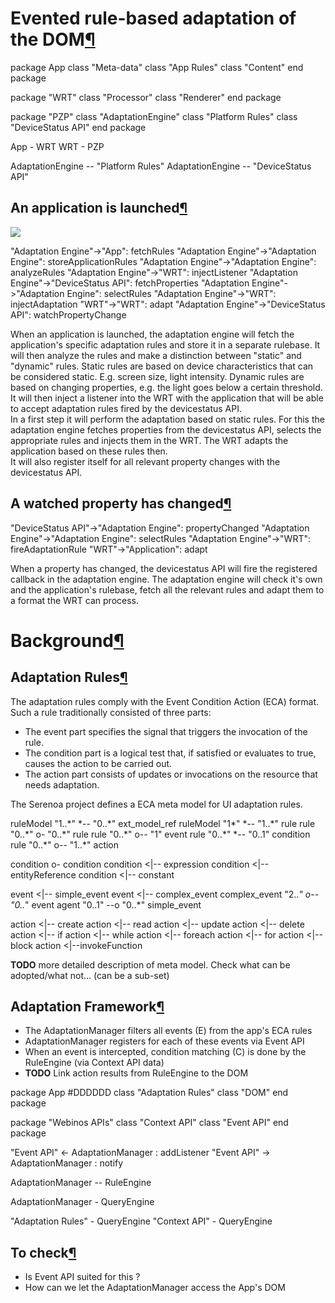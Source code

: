 Evented rule-based adaptation of the DOM[¶](#Evented-rule-based-adaptation-of-the-DOM)
======================================================================================

<div class="uml">package App
  class "Meta-data"
  class "App Rules"
  class "Content"
end package

package "WRT" 
  class "Processor"
  class "Renderer"
end package

package "PZP" 
  class "AdaptationEngine"
  class "Platform Rules"
  class "DeviceStatus API"
end package

App - WRT
WRT - PZP

AdaptationEngine -- "Platform Rules"
AdaptationEngine -- "DeviceStatus API"</div>

An application is launched[¶](#An-application-is-launched)
----------------------------------------------------------

![](app-start-adaptation.png)

<div class="uml">"Adaptation Engine"->"App": fetchRules
"Adaptation Engine"->"Adaptation Engine": storeApplicationRules
"Adaptation Engine"->"Adaptation Engine": analyzeRules
"Adaptation Engine"->"WRT": injectListener
"Adaptation Engine"->"DeviceStatus API": fetchProperties
"Adaptation Engine"->"Adaptation Engine": selectRules
"Adaptation Engine"->"WRT": injectAdaptation
"WRT"->"WRT": adapt
"Adaptation Engine"->"DeviceStatus API": watchPropertyChange</div>

When an application is launched, the adaptation engine will fetch the
application's specific adaptation rules and store it in a separate
rulebase. It will then analyze the rules and make a distinction between
"static" and "dynamic" rules. Static rules are based on device
characteristics that can be considered static. E.g. screen size, light
intensity. Dynamic rules are based on changing properties, e.g. the
light goes below a certain threshold.\
It will then inject a listener into the WRT with the application that
will be able to accept adaptation rules fired by the devicestatus API.\
In a first step it will perform the adaptation based on static rules.
For this the adaptation engine fetches properties from the devicestatus
API, selects the appropriate rules and injects them in the WRT. The WRT
adapts the application based on these rules then.\
It will also register itself for all relevant property changes with the
devicestatus API.

A watched property has changed[¶](#A-watched-property-has-changed)
------------------------------------------------------------------

<div clas="uml">"DeviceStatus API"->"Adaptation Engine": propertyChanged
"Adaptation Engine"->"Adaptation Engine": selectRules
"Adaptation Engine"->"WRT": fireAdaptationRule
"WRT"->"Application": adapt</div>

When a property has changed, the devicestatus API will fire the
registered callback in the adaptation engine. The adaptation engine will
check it's own and the application's rulebase, fetch all the relevant
rules and adapt them to a format the WRT can process.

Background[¶](#Background)
==========================

Adaptation Rules[¶](#Adaptation-Rules)
--------------------------------------

The adaptation rules comply with the Event Condition Action (ECA)
format. Such a rule traditionally consisted of three parts:

-   The event part specifies the signal that triggers the invocation of
    the rule.
-   The condition part is a logical test that, if satisfied or evaluates
    to true, causes the action to be carried out.
-   The action part consists of updates or invocations on the resource
    that needs adaptation.

The Serenoa project defines a ECA meta model for UI adaptation rules.

<div class="uml">ruleModel "1..*" *-- "0..*" ext_model_ref
ruleModel "1*" *-- "1..*" rule
rule "0..*" o- "0..*" rule
rule "0..*" o-- "1" event
rule "0..*" *-- "0..1" condition
rule "0..*" o-- "1..*" action

condition o- condition
condition <|-- expression
condition <|-- entityReference
condition <|-- constant

event <|-- simple_event
event <|-- complex_event
complex_event "2..*" o-- "0..*" event
agent "0..1" --o "0..*" simple_event

action <|-- create
action <|-- read
action <|-- update
action <|-- delete
action <|-- if
action <|-- while
action <|-- foreach
action <|-- for
action <|-- block
action <|--invokeFunction</div>

**TODO** more detailed description of meta model. Check what can be
adopted/what not... (can be a sub-set)

Adaptation Framework[¶](#Adaptation-Framework)
----------------------------------------------

-   The AdaptationManager filters all events (E) from the app's ECA
    rules
-   AdaptationManager registers for each of these events via Event API
-   When an event is intercepted, condition matching (C) is done by the
    RuleEngine (via Context API data)
-   **TODO** Link action results from RuleEngine to the DOM

<div class="uml">package App #DDDDDD
  class "Adaptation Rules"
  class "DOM"
end package

package "Webinos APIs" 
  class "Context API"
  class "Event API"
end package

"Event API" <- AdaptationManager : addListener
"Event API" -> AdaptationManager : notify

AdaptationManager -- RuleEngine

AdaptationManager - QueryEngine

"Adaptation Rules" - QueryEngine
"Context API" - QueryEngine</div>

To check[¶](#To-check)
----------------------

-   Is Event API suited for this ?
-   How can we let the AdaptationManager access the App's DOM

